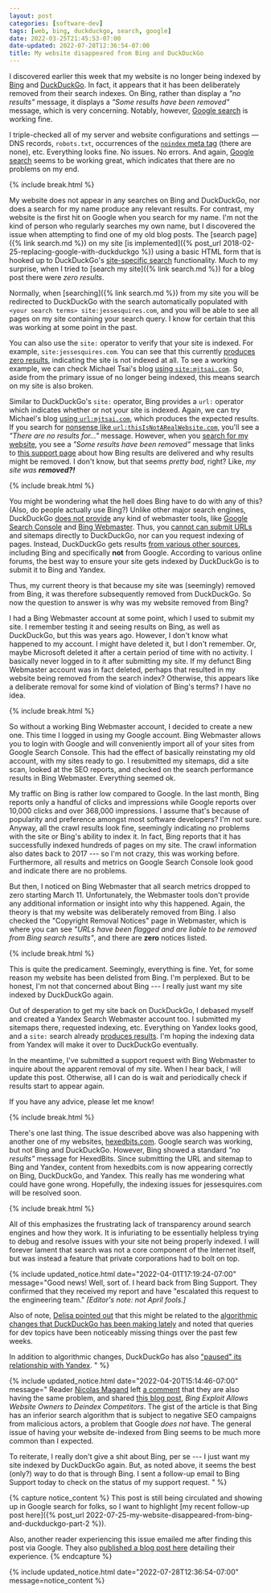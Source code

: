 ```yaml
---
layout: post
categories: [software-dev]
tags: [web, bing, duckduckgo, search, google]
date: 2022-03-25T21:45:53-07:00
date-updated: 2022-07-28T12:36:54-07:00
title: My website disappeared from Bing and DuckDuckGo
---
```


I discovered earlier this week that my website is no longer being indexed by [Bing](https://www.bing.com/search?q=url%3ahttps%3a%2f%2fwww.jessesquires.com) and [DuckDuckGo](https://duckduckgo.com/?q=site%3Ahttps%3A%2F%2Fwww.jessesquires.com). In fact, it appears that it has been deliberately removed from their search indexes. On Bing, rather than display a *"no results"* message, it displays a *"Some results have been removed"* message, which is very concerning. Notably, however, [Google search](https://www.google.com/search?q=site%3Awww.jessesquires.com) is working fine.

<!--excerpt-->

I triple-checked all of my server and website configurations and settings &mdash; DNS records, `robots.txt`, occurrences of the [`noindex` meta tag](https://developers.google.com/search/docs/advanced/crawling/block-indexing) (there are none), etc. Everything looks fine. No issues. No errors. And again, [Google search](https://www.google.com/search?q=site%3Awww.jessesquires.com) seems to be working great, which indicates that there are no problems on my end.

{% include break.html %}

My website does not appear in any searches on Bing and DuckDuckGo, nor does a search for my name produce any relevant results. For contrast, my website is the first hit on Google when you search for my name. I'm not the kind of person who regularly searches my own name, but I discovered the issue when attempting to find one of my old blog posts. The [search page]({% link search.md %}) on my site [is implemented]({% post_url 2018-02-25-replacing-google-with-duckduckgo %}) using a basic HTML form that is hooked up to DuckDuckGo's [site-specific search](https://help.duckduckgo.com/duckduckgo-help-pages/results/syntax/) functionality. Much to my surprise, when I tried to [search my site]({% link search.md %}) for a blog post there were _zero results_.

Normally, when [searching]({% link search.md %}) from my site you will be redirected to DuckDuckGo with the search automatically populated with `<your search terms> site:jessesquires.com`, and you will be able to see all pages on my site containing your search query. I know for certain that this was working at some point in the past.

You can also use the `site:` operator to verify that your site is indexed. For example, `site:jessesquires.com`. You can see that this currently [produces zero results](https://duckduckgo.com/?q=site%3Ahttps%3A%2F%2Fwww.jessesquires.com), indicating the site is not indexed at all. To see a working example, we can check Michael Tsai's blog [using `site:mjtsai.com`](https://duckduckgo.com/?q=site%3Ahttps%3A%2F%2Fmjtsai.com). So, aside from the primary issue of no longer being indexed, this means search on my site is also broken.

Similar to DuckDuckGo's `site:` operator, Bing provides a `url:` operator which indicates whether or not your site is indexed. Again, we can try Michael's blog [using `url:mjtsai.com`](https://www.bing.com/search?q=url%3Amjtsai.com), which produces the expected results. If you search for [nonsense like `url:thisIsNotARealWebsite.com`](https://www.bing.com/search?q=url%3AthisIsNotARealWebsite.com), you'll see a *"There are no results for..."* message. However, when you [search for my website](https://www.bing.com/search?q=url%3Ajessesquires.com), you see a *"Some results have been removed"* message that links to [this support page](https://support.microsoft.com/en-us/topic/how-bing-delivers-search-results-d18fc815-ac37-4723-bc67-9229ce3eb6a3) about how Bing results are delivered and why results might be removed. I don't know, but that seems _pretty bad_, right? Like, _my site was **removed?!**_

{% include break.html %}

You might be wondering what the hell does Bing have to do with any of this? (Also, do people actually use Bing?) Unlike other major search engines, DuckDuckGo [does not provide](https://okeyravi.com/duckduckgo-search-engine-submission/) any kind of webmaster tools, like [Google Search Console](https://search.google.com/search-console/about) and [Bing Webmaster](https://www.bing.com/webmasters/about). Thus, you [cannot can submit URLs](https://www.quora.com/How-do-I-submit-my-URL-to-DuckDuckGo?share=1) and sitemaps directly to DuckDuckGo, nor can you request indexing of pages. Instead, DuckDuckGo gets results [from various other sources](https://help.duckduckgo.com/results/sources/), including Bing and specifically **not** from Google. According to various online forums, the best way to ensure your site gets indexed by DuckDuckGo is to submit it to Bing and Yandex.

Thus, my current theory is that because my site was (seemingly) removed from Bing, it was therefore subsequently removed from DuckDuckGo. So now the question to answer is why was my website removed from Bing?

I had a Bing Webmaster account at some point, which I used to submit my site. I remember testing it and seeing results on Bing, as well as DuckDuckGo, but this was years ago. However, I don't know what happened to my account. I might have deleted it, but I don't remember. Or, maybe Microsoft deleted it after a certain period of time with no activity. I basically never logged in to it after submitting my site. If my defunct Bing Webmaster account was in fact deleted, perhaps that resulted in my website being removed from the search index? Otherwise, this appears like a deliberate removal for some kind of violation of Bing's terms? I have no idea.

{% include break.html %}

So without a working Bing Webmaster account, I decided to create a new one. This time I logged in using my Google account. Bing Webmaster allows you to login with Google and will conveniently import all of your sites from Google Search Console. This had the effect of basically reinstating my old account, with my sites ready to go. I resubmitted my sitemaps, did a site scan, looked at the SEO reports, and checked on the search performance results in Bing Webmaster. Everything seemed ok.

My traffic on Bing is rather low compared to Google. In the last month, Bing reports only a handful of clicks and impressions while Google reports over 10,000 clicks and over 368,000 impressions. I assume that's because of popularity and preference amongst most software developers? I'm not sure. Anyway, all the crawl results look fine, seemingly indicating no problems with the site or Bing's ability to index it. In fact, Bing reports that it has successfully indexed hundreds of pages on my site. The crawl information also dates back to 2017 --- so I'm not crazy, this was working before. Furthermore, all results and metrics on Google Search Console look good and indicate there are no problems.

But then, I noticed on Bing Webmaster that all search metrics dropped to zero starting March 11. Unfortunately, the Webmaster tools don't provide any additional information or insight into why this happened. Again, the theory is that my website was deliberately removed from Bing. I also checked the "Copyright Removal Notices" page in Webmaster, which is where you can see _"URLs have been flagged and are liable to be removed from Bing search results"_, and there are **zero** notices listed.

{% include break.html %}

This is quite the predicament. Seemingly, everything is fine. Yet, for some reason my website has been delisted from Bing. I'm perplexed. But to be honest, I'm not that concerned about Bing --- I really just want my site indexed by DuckDuckGo again.

Out of desperation to get my site back on DuckDuckGo, I debased myself and created a Yandex Search Webmaster account too. I submitted my sitemaps there, requested indexing, etc. Everything on Yandex looks good, and a `site:` search already [produces results](https://yandex.com/search/?text=site%3Ajessesquires.com). I'm hoping the indexing data from Yandex will make it over to DuckDuckGo eventually.

In the meantime, I've submitted a support request with Bing Webmaster to inquire about the apparent removal of my site. When I hear back, I will update this post. Otherwise, all I can do is wait and periodically check if results start to appear again.

If you have any advice, please let me know!

{% include break.html %}

There's one last thing. The issue described above was also happening with another one of my websites, [hexedbits.com](https://www.hexedbits.com). Google search was working, but not Bing and DuckDuckGo. However, Bing showed a standard _"no results"_ message for HexedBits. Since submitting the URL and sitemap to Bing and Yandex, content from hexedbits.com is now appearing correctly on Bing, DuckDuckGo, and Yandex. This really has me wondering what could have gone wrong. Hopefully, the indexing issues for jessesquires.com will be resolved soon.

{% include break.html %}

All of this emphasizes the frustrating lack of transparency around search engines and how they work. It is infuriating to be essentially helpless trying to debug and resolve issues with your site not being properly indexed. I will forever lament that search was not a core component of the Internet itself, but was instead a feature that private corporations had to bolt on top.

{% include updated_notice.html
date="2022-04-01T17:19:24-07:00"
message="Good news! Well, sort of. I heard back from Bing Support. They confirmed that they received my report and have \"escalated this request to the engineering team.\" _[Editor's note: not April fools.]_

Also of note, [Delisa pointed out](https://mobile.twitter.com/kattrali/status/1507666040561582086) that this might be related to the [algorithmic changes that DuckDuckGo has been making lately](https://mjtsai.com/blog/2022/03/14/duckduckgo-will-down-rank-russian-disinformation-sites/) and noted that queries for dev topics have been noticeably missing things over the past few weeks.

In addition to algorithmic changes, DuckDuckGo has also [\"paused\" its relationship with Yandex](https://www.protocol.com/bulletins/duckduckgo-yandex-ukraine).
" %}

{% include updated_notice.html
date="2022-04-20T15:14:46-07:00"
message="
Reader [Nicolas Magand](https://github.com/nicolastjt) left [a comment](https://github.com/jessesquires/jessesquires.com/issues/163) that they are also having the same problem, and shared [this blog post](https://www.linkedin.com/pulse/bing-exploit-allows-website-owners-deindex-chase-watts/), _Bing Exploit Allows Website Owners to Deindex Competitors_. The gist of the article is that Bing has an inferior search algorithm that is subject to negative SEO campaigns from malicious actors, a problem that Google _does not_ have. The general issue of having your website de-indexed from Bing seems to be much more common than I expected.

To reiterate, I really don't give a shit about Bing, per se --- I just want my site indexed by DuckDuckGo again. But, as noted above, it seems the best (only?) way to do that is through Bing. I sent a follow-up email to Bing Support today to check on the status of my support request.
" %}

{% capture notice_content %}
This post is still being circulated and showing up in Google search for folks, so I want to highlight [my recent follow-up post here]({% post_url 2022-07-25-my-website-disappeared-from-bing-and-duckduckgo-part-2 %}).

Also, another reader experiencing this issue emailed me after finding this post via Google. They also [published a blog post here](https://io.bikegremlin.com/28530/microsoft-bing-serp-gone-overnight/) detailing their experience.
{% endcapture %}

{% include updated_notice.html
date="2022-07-28T12:36:54-07:00"
message=notice_content
%}
